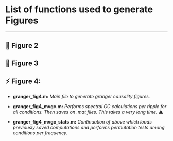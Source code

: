 # List of functions used to generate Figures
------------------

## :file_folder: Figure 2 

## :file_folder: Figure 3

## :zap: Figure 4:

* **granger_fig4.m:**
*Main file to generate granger causality figures.*

* **granger_fig4_mvgc.m:**
*Performs spectral GC calculations per ripple for all conditions. Then saves on .mat files. This takes a very long time.* :warning: 

* **granger_fig4_mvgc_stats.m:**
*Continuation of above which loads previously saved computations and performs permutation tests among conditions per frequency.*
